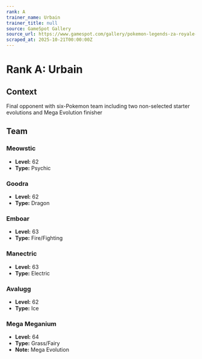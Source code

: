 ```yaml
---
rank: A
trainer_name: Urbain
trainer_title: null
source: GameSpot Gallery
source_url: https://www.gamespot.com/gallery/pokemon-legends-za-royale-trainers/2900-7141/
scraped_at: 2025-10-21T00:00:00Z
---
```


# Rank A: Urbain

## Context
Final opponent with six-Pokemon team including two non-selected starter evolutions and Mega Evolution finisher

## Team

### Meowstic
- **Level:** 62
- **Type:** Psychic

### Goodra
- **Level:** 62
- **Type:** Dragon

### Emboar
- **Level:** 63
- **Type:** Fire/Fighting

### Manectric
- **Level:** 63
- **Type:** Electric

### Avalugg
- **Level:** 62
- **Type:** Ice

### Mega Meganium
- **Level:** 64
- **Type:** Grass/Fairy
- **Note:** Mega Evolution
